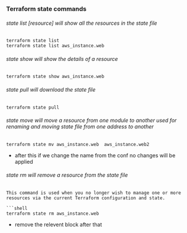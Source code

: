 ### Terraform state commands

###### state list [resource] will show all the resources in the state file
```shell
terraform state list
terraform state list aws_instance.web
```
###### state show will show the details of a resource

```shell
terraform state show aws_instance.web
```

###### state pull will download the state file

```shell
terraform state pull
```

###### state move will move a resource from one module to another used for renaming and moving state file from one address to another

```shell
terraform state mv aws_instance.web  aws_instance.web2
```
- after this if we change the name from the conf no changes will be applied

###### state rm will remove a resource from the state file
```
This command is used when you no longer wish to manage one or more resources via the current Terraform configuration and state.

```shell
terraform state rm aws_instance.web
```

- remove the relevent block after that